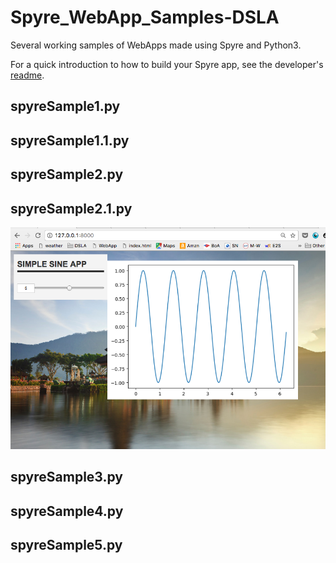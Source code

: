 # Spyre_WebApp_Samples-DSLA
Several working samples of WebApps made using Spyre and Python3. 

For a quick introduction to how to build your Spyre app, see the developer's [readme](https://github.com/adamhajari/spyre).


## spyreSample1.py  


## spyreSample1.1.py  


## spyreSample2.py  


## spyreSample2.1.py  

![spyre2.1.tiff](\imgs\spyre2.1.tiff)


## spyreSample3.py  


## spyreSample4.py  


## spyreSample5.py  

